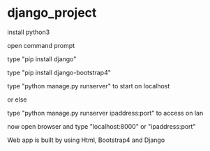 # django_project
install python3

open command prompt 

type "pip install django"

type "pip install django-bootstrap4"

type "python manage.py runserver" to start on localhost

or else

type "python manage.py runserver ipaddress:port" to access on lan
  
now open browser and type "localhost:8000" or "ipaddress:port"
  
Web app is built by using Html, Bootstrap4 and Django
